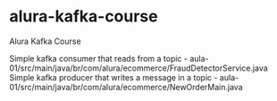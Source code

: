# alura-kafka-course
Alura Kafka Course


Simple kafka consumer that reads from a topic - aula-01/src/main/java/br/com/alura/ecommerce/FraudDetectorService.java
</br>
Simple kafka producer that writes a message in a topic - aula-01/src/main/java/br/com/alura/ecommerce/NewOrderMain.java
